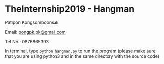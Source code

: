 # TheInternship2019 - Hangman
Patipon Kongsomboonsak

Email: pongpk.pk@gmail.com

Tel No.: 0876865393

In terminal, type `python hangman.py` to run the program (please make sure that you are using python3 and in the same directory with the source code)
